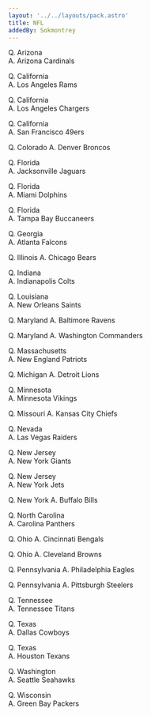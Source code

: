 ```yaml
---
layout: '../../layouts/pack.astro'
title: NFL
addedBy: Sokmontrey
---
```

Q. Arizona	
A. Arizona Cardinals

Q. California	
A. Los Angeles Rams

Q. California	
A. Los Angeles Chargers

Q. California	
A. San Francisco 49ers

Q. Colorado	
A. Denver Broncos

Q. Florida	
A. Jacksonville Jaguars

Q. Florida	
A. Miami Dolphins

Q. Florida	
A. Tampa Bay Buccaneers

Q. Georgia	
A. Atlanta Falcons

Q. Illinois	
A. Chicago Bears

Q. Indiana	
A. Indianapolis Colts

Q. Louisiana	
A. New Orleans Saints

Q. Maryland	
A. Baltimore Ravens

Q. Maryland	
A. Washington Commanders

Q. Massachusetts	
A. New England Patriots

Q. Michigan	
A. Detroit Lions

Q. Minnesota	
A. Minnesota Vikings

Q. Missouri	
A. Kansas City Chiefs

Q. Nevada	
A. Las Vegas Raiders

Q. New Jersey	
A. New York Giants

Q. New Jersey	
A. New York Jets

Q. New York	
A. Buffalo Bills

Q. North Carolina	
A. Carolina Panthers

Q. Ohio	
A. Cincinnati Bengals

Q. Ohio	
A. Cleveland Browns

Q. Pennsylvania	
A. Philadelphia Eagles

Q. Pennsylvania	
A. Pittsburgh Steelers

Q. Tennessee	
A. Tennessee Titans

Q. Texas	
A. Dallas Cowboys

Q. Texas	
A. Houston Texans

Q. Washington	
A. Seattle Seahawks

Q. Wisconsin	
A. Green Bay Packers